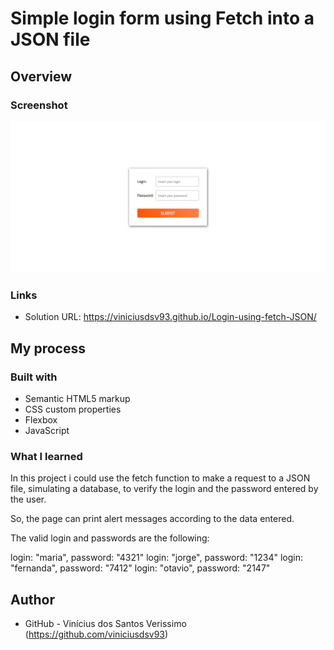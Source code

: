 # Simple login form using Fetch into a JSON file

## Overview

### Screenshot

![](./screenshot.png)

### Links

- Solution URL: https://viniciusdsv93.github.io/Login-using-fetch-JSON/

## My process

### Built with

- Semantic HTML5 markup
- CSS custom properties
- Flexbox
- JavaScript

### What I learned

In this project i could use the fetch function to make a request to a JSON file, simulating a database, to verify the login and the password entered by the user.

So, the page can print alert messages according to the data entered.

The valid login and passwords are the following:

login: "maria", password: "4321"
login: "jorge", password: "1234"
login: "fernanda", password: "7412"
login: "otavio", password: "2147"

## Author

- GitHub - Vinícius dos Santos Verissimo (https://github.com/viniciusdsv93)
